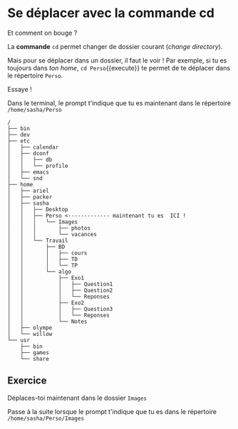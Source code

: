 # Se déplacer avec la commande cd

Et comment on bouge ?

La **commande** `cd` permet changer de dossier courant (*change directory*).

Mais pour se déplacer dans un dossier, il faut le voir !
Par exemple, si tu es toujours dans *ton home*, `cd Perso`{{execute}} te permet de te déplacer dans le répertoire `Perso`.

Essaye !

Dans le terminal, le prompt t'indique que tu es maintenant dans le répertoire `/home/sasha/Perso`

```
/
├── bin
├── dev
├── etc
│   ├── calendar
│   ├── dconf
│   │   ├── db
│   │   └── profile
│   ├── emacs
│   └── snd
├── home
│   ├── ariel
│   ├── packer
│   ├── sasha
│   │   ├── Desktop
│   │   ├── Perso <------------- maintenant tu es  ICI !
│   │   │   └── Images
│   │   │       ├── photos
│   │   │       └── vacances
│   │   └── Travail
│   │       ├── BD
│   │       │   ├── cours
│   │       │   ├── TD
│   │       │   └── TP
│   │       └── algo
│   │           ├── Exo1
│   │           │   ├── Question1
│   │           │   ├── Question2
│   │           │   └── Reponses
│   │           ├── Exo2
│   │           │   ├── Question3
│   │           │   └── Reponses
│   │           └── Notes
│   ├── olympe
│   └── willow
└── usr
    ├── bin
    ├── games
    └── share
``` 

## Exercice 

Déplaces-toi maintenant dans le dossier `Images`

Passe à la suite lorsque le prompt t'indique que tu es dans le répertoire `/home/sasha/Perso/Images`






